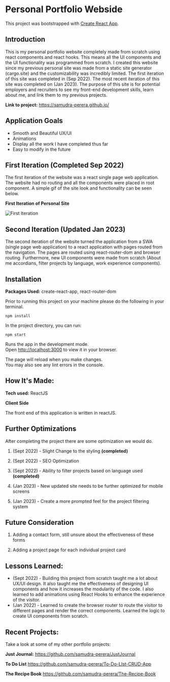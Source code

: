 # Personal Portfolio Webside

This project was bootstrapped with [Create React App](https://github.com/facebook/create-react-app).

## Introduction 

This is my personal portfolio website completely made from scratch using react components and react hooks. This means all the UI components and the UI functionality was programmed from scratch. I created this website since my previous personal site was made from a static site generator (cargo.site) and the customizability was incredibly limited. The first iteration of this site was completed in (Sep 2022). The most recent iteration of this site was completed on (Jan 2023). The purpose of this site is for potential employers and recruiters to see my front-end development skills, learn about me, and link them to my previous projects.

**Link to project:** https://samudra-perera.github.io/

## Application Goals

- Smooth and Beautiful UX/UI
- Animations
- Display all the work I have completed thus far
- Easy to modify in the future

## First Iteration (Completed Sep 2022)

The first iteration of the website was a react single page web application. The website had no routing and all the components were placed in root component. A simple gif of the site look and functionality can be seen below.

**First Iteration of Personal Site**

![First Iteration](https://media.giphy.com/media/AL91lWxyXxtQoMvOM7/giphy.gif)

## Second Iteration (Updated Jan 2023)

The second iteration of the website turned the application from a SWA (single page web application) to a react application with pages routed from the navigation. The pages are routed using react-router-dom and browser routing. Furthermore, new UI components were made from scratch (About me accordians, filter projects by language, work experience components). 

## Installation

**Packages Used:** create-react-app, react-router-dom

Prior to running this project on your machine please do the following in your terminal. 
```
npm install 
```
In the project directory, you can run:

```
npm start
```

Runs the app in the development mode.\
Open [http://localhost:3000](http://localhost:3000) to view it in your browser.

The page will reload when you make changes.\
You may also see any lint errors in the console.
 
## How It's Made:

**Tech used:** ReactJS

**Client Side**

The front end of this application is written in reactJS.

## Further Optimizations

After completing the project there are some optimization we would do. 

1. (Sept 2022) - Slight Change to the styling **(completed)**

2. (Sept 2022) - SEO Optimization

3. (Sept 2022) - Ability to filter projects based on language used **(completed)**

4. (Jan 2023) - New updated site needs to be further optimized for mobile screens

5. (Jan 2023) - Create a more prompted feel for the project filtering system

## Future Consideration

1. Adding a contact form, still unsure about the effectiveness of these forms 

2. Adding a project page for each individual project card

## Lessons Learned:
- (Sept 2022) - Building this project from scratch taught me a lot about UX/UI design. It also taught me the effectiveness of designing UI components and how it increases the modularity of the code. I also learned to add animations using React Hooks to enhance the experience of the visitor.  
- (Jan 2022) - Learned to create the browser router to route the visitor to different pages and render the correct components. Learned the logic to create UI components from scratch. 

## Recent Projects:
Take a look at some of my other portfolio projects:

**Just Journal:** https://github.com/samudra-perera/JustJournal

**To Do List** https://github.com/samudra-perera/To-Do-LIst-CRUD-App

**The Recipe Book** https://github.com/samudra-perera/The-Recipe-Book


